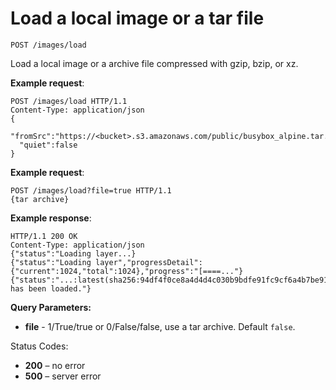 # Load a local image or a tar file

`POST /images/load`

Load a local image or a archive file compressed with gzip, bzip, or xz.

**Example request**:

    POST /images/load HTTP/1.1
    Content-Type: application/json
    {
      "fromSrc":"https://<bucket>.s3.amazonaws.com/public/busybox_alpine.tar.gz",
      "quiet":false
    }

**Example request**:

    POST /images/load?file=true HTTP/1.1
    {tar archive}

**Example response**:

    HTTP/1.1 200 OK
    Content-Type: application/json
    {"status":"Loading layer...}
    {"status":"Loading layer","progressDetail":{"current":1024,"total":1024},"progress":"[====..."}
    {"status":"...:latest(sha256:94df4f0ce8a4d4d4c030b9bdfe91fc9cf6a4b7be914542315ef93a046d520614) has been loaded."}

**Query Parameters:**

- **file** - 1/True/true or 0/False/false, use a tar archive. Default `false`.

Status Codes:

-   **200** – no error
-   **500** – server error
